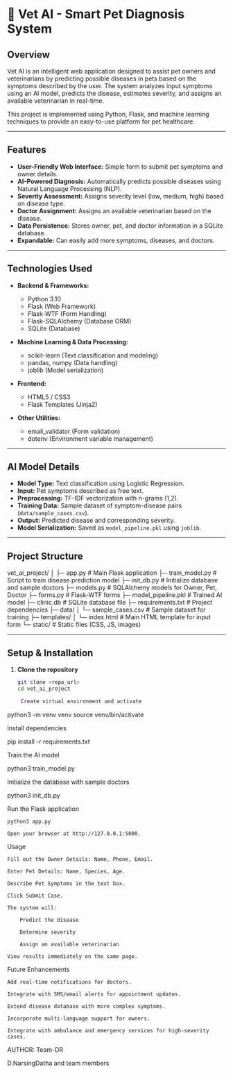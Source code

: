 # 🐾 Vet AI - Smart Pet Diagnosis System

## Overview
Vet AI is an intelligent web application designed to assist pet owners and veterinarians by predicting possible diseases in pets based on the symptoms described by the user. The system analyzes input symptoms using an AI model, predicts the disease, estimates severity, and assigns an available veterinarian in real-time.

This project is implemented using Python, Flask, and machine learning techniques to provide an easy-to-use platform for pet healthcare.

---

## Features

- **User-Friendly Web Interface:** Simple form to submit pet symptoms and owner details.
- **AI-Powered Diagnosis:** Automatically predicts possible diseases using Natural Language Processing (NLP).
- **Severity Assessment:** Assigns severity level (low, medium, high) based on disease type.
- **Doctor Assignment:** Assigns an available veterinarian based on the disease.
- **Data Persistence:** Stores owner, pet, and doctor information in a SQLite database.
- **Expandable:** Can easily add more symptoms, diseases, and doctors.

---

## Technologies Used

- **Backend & Frameworks:**
  - Python 3.10
  - Flask (Web Framework)
  - Flask-WTF (Form Handling)
  - Flask-SQLAlchemy (Database ORM)
  - SQLite (Database)

- **Machine Learning & Data Processing:**
  - scikit-learn (Text classification and modeling)
  - pandas, numpy (Data handling)
  - joblib (Model serialization)

- **Frontend:**
  - HTML5 / CSS3
  - Flask Templates (Jinja2)

- **Other Utilities:**
  - email_validator (Form validation)
  - dotenv (Environment variable management)

---

## AI Model Details

- **Model Type:** Text classification using Logistic Regression.
- **Input:** Pet symptoms described as free text.
- **Preprocessing:** TF-IDF vectorization with n-grams (1,2).
- **Training Data:** Sample dataset of symptom-disease pairs (`data/sample_cases.csv`).
- **Output:** Predicted disease and corresponding severity.
- **Model Serialization:** Saved as `model_pipeline.pkl` using `joblib`.

---

## Project Structure



vet_ai_project/
│
├─ app.py # Main Flask application
├─ train_model.py # Script to train disease prediction model
├─ init_db.py # Initialize database and sample doctors
├─ models.py # SQLAlchemy models for Owner, Pet, Doctor
├─ forms.py # Flask-WTF forms
├─ model_pipeline.pkl # Trained AI model
├─ clinic.db # SQLite database file
├─ requirements.txt # Project dependencies
├─ data/
│ └─ sample_cases.csv # Sample dataset for training
├─ templates/
│ └─ index.html # Main HTML template for input form
└─ static/ # Static files (CSS, JS, images)


---

## Setup & Installation

1. **Clone the repository**
   ```bash
   git clone <repo_url>
   cd vet_ai_project

    Create virtual environment and activate

python3 -m venv venv
source venv/bin/activate

Install dependencies

pip install -r requirements.txt

Train the AI model

python3 train_model.py

Initialize the database with sample doctors

python3 init_db.py

Run the Flask application

    python3 app.py

    Open your browser at http://127.0.0.1:5000.

Usage

    Fill out the Owner Details: Name, Phone, Email.

    Enter Pet Details: Name, Species, Age.

    Describe Pet Symptoms in the text box.

    Click Submit Case.

    The system will:

        Predict the disease

        Determine severity

        Assign an available veterinarian

    View results immediately on the same page.

Future Enhancements

    Add real-time notifications for doctors.

    Integrate with SMS/email alerts for appointment updates.

    Extend disease database with more complex symptoms.

    Incorporate multi-language support for owners.

    Integrate with ambulance and emergency services for high-severity cases.

AUTHOR: Team-DR

D.NarsingDatha and team members

